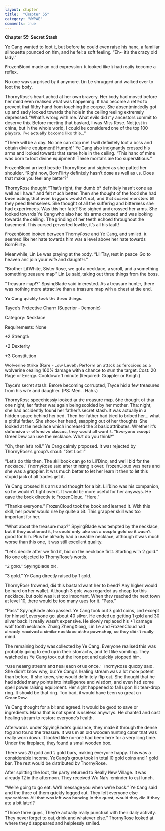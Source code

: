```yaml
---
layout: chapter
title:  "Chapter 55"
category: "VWPWE"
comments: true
---
```


**Chapter 55: Secret Stash**
 
Ye Cang wanted to loot it, but before he could even raise his hand, a familiar silhouette pounced on him, and he felt a soft feeling. “Eh~ it’s the crazy old lady.” 
 
FrozenBlood made an odd expression. It looked like it had really become a reflex. 
 
No one was surprised by it anymore. Lin Le shrugged and walked over to loot the body.
 
ThornyRose’s heart ached at her own bravery. Her body had moved before her mind even realised what was happening. It had become a reflex to prevent that filthy hand from touching the corpse. She absentmindedly got up and sadly looked towards the hole in the ceiling feeling extremely depressed. “What’s wrong with me. What evils did my ancestors commit to deserve this. Before meeting that bastard, I was Miss Rose. Not just in china, but in the whole world, I could be considered one of the top 100 players. I’ve actually become like this...”
 
“There will be a day. No one can stop me! I will definitely loot a boss and obtain divine equipment! Humph!” Ye Cang also indignantly crossed his arms and looked towards that same hole in the ceiling. “This hand of mine was born to loot divine equipment! These mortal’s are too superstitious.” 
 
FrozenBlood arrived beside ThornyRose and sighed as she patted her shoulder. “Right now, BornFlirty definitely hasn’t done as well as us. Does that make you feel any better?”
 
ThornyRose thought “That’s right, that dumb b* definitely hasn’t done as well as I have.” and felt much better. Then she thought of the food she had been eating, that even beggars wouldn’t eat, and that scared monsters till they peed themselves. She thought of all the suffering and bitterness she had experiences. Was this her fate? She sighed and crossed her arms. She looked towards Ye Cang who also had his arms crossed and was looking towards the ceiling. The grinding of her teeth echoed throughout the basement. This cursed perverted lowlife, it’s all his fault!
 
FrozenBlood looked between ThornyRose and Ye Cang, and smiled. It seemed like her hate towards him was a level above her hate towards BornFlirty.
 
Meanwhile, Lin Le was praying at the body. “Lil’Tay, rest in peace. Go to heaven and join your wife and daughter.”
 
“Brother Lil’White, Sister Rose, we got a necklace, a scroll, and a something something treasure map.” Lin Le said, taking out three things from the boss.
 
“Treasure map!?” SpyingBlade said interested. As a treasure hunter, there was nothing more attractive than a treasure map with a chest at the end.
 
Ye Cang quickly took the three things.
 
Tayce’s Protective Charm (Superior - Demonic)
 
Category: Necklace
 
Requirements: None
 
+2 Strength
 
+2 Dexterity
 
+3 Constitution
 
Wolverine Strike (Rare - Low Level): Perform an attack as ferocious as a wolverine dealing 160% damage with a chance to stun the target. Cost: 20 Rage or Energy. Cooldown: 1 minute (Required: Grappler or Knight)
 
Tayce’s secret stash: Before becoming corrupted, Tayce hid a few treasures from his wife and daughter. (PS: Men... Hah~)
 
ThornyRose speechlessly looked at the treasure map. She thought of that one night, her father was again being scolded by her mother. That night, she had accidently found her father’s secret stash. It was actually in a hidden space behind her bed. Then her father had tried to bribed her... what a pitiful father. She shook her head, snapping out of her thoughts. She looked at the necklace which increased the 3 basic attributes. Whether it’s defensive or offensive classes, they would all want it. “Everyone except GreenDew can use the necklace. What do you think?” 
 
“Oh, then let’s roll.” Ye Cang calmly proposed. It was rejected by ThornyRose’s group’s shout: “Get Lost!” 
 
“Let’s do this then. The skillbook can go to Lil’Dino, and we’ll bid for the necklace.” ThornyRose said after thinking it over. FrozenCloud was hers and she was a grappler. It was much better to let her learn it then to let this stupid jack of all trades get it.
 
Ye Cang crossed his arms and thought for a bit. Lil’Dino was his companion, so he wouldn’t fight over it. It would be more useful for her anyways. He gave the book directly to FrozenCloud. “Here.” 
 
“Thanks everyone.” FrozenCloud took the book and learned it. With this skill, her power would rise by quite a bit. This grappler skill was too important for her.
 
“What about the treasure map?” SpyingBlade was tempted by the necklace, but if they auctioned it, he could only take out a couple gold so it wasn’t good for him. Plus he already had a useable necklace, although it was much worse than this one, it was still excellent quality.
 
“Let’s decide after we find it, bid on the necklace first. Starting with 2 gold.” No one objected to ThornyRose’s words.
 
“2 gold.” SpyingBlade bid.
 
“3 gold.” Ye Cang directly raised by 1 gold.
 
ThornyRose frowned, did this bastard want her to bleed? Any higher would be hard on her wallet. Although 3 gold was regarded as cheap for this necklace, but gold was just too important. When they reached the next town at level 10, there would be too many uses for it. “Pass.”
 
“Pass” SpyingBlade also passed. Ye Cang took out 3 gold coins, and except for himself, everyone got about 40 silver. He ended up getting 1 gold and 30 silver back. It really wasn’t expensive. He slowly replaced his +1 damage wolf tooth necklace. Zhang ZhengXiong, Lin Le and FrozenCloud had already received a similar necklace at the pawnshop, so they didn’t really mind. 
 
The remaining body was collected by Ye Cang. Everyone realised this was probably going to end up in their stomachs, and felt like vomiting. They watched as Ye Cang took out the iron pot and quickly stopped him.
 
“Use healing stream and heal each of us once.” ThornyRose quickly said. She didn’t know why, but Ye Cang’s healing stream was a lot more potent than before. If she knew, she would definitely flip out. She thought that he had added many points into intelligence and wisdom, and even had some spell power raising equipment. Her sight happened to fall upon his tear-drop ring. It should be that ring. Too bad, it would have been so great on GreenDew.  
 
Ye Cang thought for a bit and agreed. It would be good to save on ingredients. Mana that is not spent is useless anyways. He chanted and cast healing stream to restore everyone’s health.
 
Afterwards, under SpyingBlade’s guidance, they made it through the dense fog and found the treasure. It was in an old wooden hunting cabin that was really worn down. It looked like no-one had been here for a very long time. Under the fireplace, they found a small wooden box.
 
There was 20 gold and 2 gold bars, making everyone happy. This was a considerable income. Ye Cang’s group took in total 10 gold coins and 1 gold bar. The rest would be distributed by ThornyRose.
 
After splitting the loot, the party returned to Really New Village. It was already 12 in the afternoon. They received Wu Na’s reminder to eat lunch.
 
“We’re going to go eat. We’ll message you when we’re back.” Ye Cang said and the three of them quickly logged out. They left everyone else speechless. All that was left was handing in the quest, would they die if they ate a bit later!?
 
“Those three guys, They’re actually really punctual with their daily activity. They never forget to eat, drink and whatever else.” ThornyRose looked at where they disappeared and helplessly smiled.